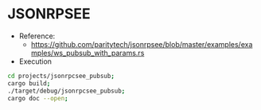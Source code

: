 # JSONRPSEE

* Reference:
  * https://github.com/paritytech/jsonrpsee/blob/master/examples/examples/ws_pubsub_with_params.rs
* Execution

```bash
cd projects/jsonrpcsee_pubsub;
cargo build;
./target/debug/jsonrpcsee_pubsub;
cargo doc --open;
```
